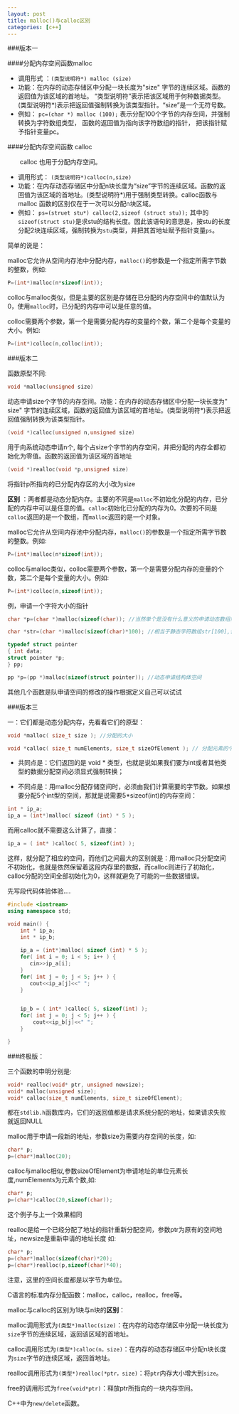 ```yaml
---
layout: post
title: malloc()与calloc区别
categories: [c++]
---
```


###版本一

####分配内存空间函数malloc

-   调用形式 ：`(类型说明符*) malloc (size)`
-   功能：在内存的动态存储区中分配一块长度为"size" 字节的连续区域。函数的返回值为该区域的首地址。 “类型说明符”表示把该区域用于何种数据类型。(类型说明符*)表示把返回值强制转换为该类型指针。“size”是一个无符号数。
-   例如： `pc=(char *) malloc (100);` 表示分配100个字节的内存空间，并强制转换为字符数组类型， 函数的返回值为指向该字符数组的指针， 把该指针赋予指针变量pc。

####分配内存空间函数 calloc

　　calloc 也用于分配内存空间。
　　
-   调用形式： `(类型说明符*)calloc(n,size) `
-   功能：在内存动态存储区中分配n块长度为“size”字节的连续区域。函数的返回值为该区域的首地址。(类型说明符*)用于强制类型转换。calloc函数与malloc 函数的区别仅在于一次可以分配n块区域。
-   例如： `ps=(struet stu*) calloc(2,sizeof (struct stu));` 其中的`sizeof(struct stu)`是求stu的结构长度。因此该语句的意思是，按stu的长度分配2块连续区域，强制转换为`stu`类型，并把其首地址赋予指针变量`ps`。

 

简单的说是：

malloc它允许从空间内存池中分配内存，`malloc()`的参数是一个指定所需字节数的整数，例如:

```cpp
P=(int*)malloc(n*sizeof(int));
```

colloc与malloc类似，但是主要的区别是存储在已分配的内存空间中的值默认为0，使用`malloc`时，已分配的内存中可以是任意的值。

colloc需要两个参数，第一个是需要分配内存的变量的个数，第二个是每个变量的大小。例如:

```cpp
P=(int*)colloc(n,colloc(int));
```
 

###版本二

函数原型不同:

```cpp
void *malloc(unsigned size)
```

动态申请size个字节的内存空间。功能：在内存的动态存储区中分配一块长度为" size" 字节的连续区域，函数的返回值为该区域的首地址。(类型说明符*)表示把返回值强制转换为该类型指针。

```cpp
(void *)calloc(unsigned n,unsigned size)
```

用于向系统动态申请n个, 每个占size个字节的内存空间，并把分配的内存全都初始化为零值。函数的返回值为该区域的首地址

```cpp
(void *)realloc(void *p,unsigned size)
```

将指针p所指向的已分配内存区的大小改为size

**区别** ：两者都是动态分配内存。主要的不同是`malloc`不初始化分配的内存，已分配的内存中可以是任意的值。`calloc`初始化已分配的内存为0。次要的不同是`calloc`返回的是一个数组，而`malloc`返回的是一个对象。

malloc它允许从空间内存池中分配内存，`malloc()`的参数是一个指定所需字节数的整数。例如:

```cpp
P=(int*)malloc(n*sizeof(int));
```

colloc与malloc类似，colloc需要两个参数，第一个是需要分配内存的变量的个数，第二个是每个变量的大小。例如:

```cpp
P=(int*)colloc(n,sizeof(int)); 
```

例，申请一个字符大小的指针

```cpp
char *p=(char *)malloc(sizeof(char)); //当然单个是没有什么意义的申请动态数组或一个结构,如

char *str=(char *)malloc(sizeof(char)*100); //相当于静态字符数组str[100],但大小可以更改的

typedef struct pointer
{ int data; 
struct pointer *p; 
} pp; 

pp *p=(pp *)malloc(sizeof(struct pointer)); //动态申请结构体空间
```

其他几个函数是队申请空间的修改的操作根据定义自己可以试试


###版本三

一：它们都是动态分配内存，先看看它们的原型：

```cpp
void *malloc( size_t size ); //分配的大小

void *calloc( size_t numElements, size_t sizeOfElement ); // 分配元素的个数和每个元素的大小
```

-   共同点是：它们返回的是 void * 类型，也就是说如果我们要为int或者其他类型的数据分配空间必须显式强制转换；

-   不同点是：用malloc分配存储空间时，必须由我们计算需要的字节数。如果想要分配5个int型的空间，那就是说需要5*sizeof(int)的内存空间：

```cpp
int * ip_a;
ip_a = (int*)malloc( sizeof (int) * 5 );
```

而用calloc就不需要这么计算了，直接：

```cpp
ip_a = ( int* )calloc( 5, sizeof(int) );
```
这样，就分配了相应的空间，而他们之间最大的区别就是：用malloc只分配空间不初始化，也就是依然保留着这段内存里的数据，而calloc则进行了初始化，calloc分配的空间全部初始化为0，这样就避免了可能的一些数据错误。

先写段代码体验体验....

```cpp
#include <iostream>
using namespace std;

void main() {
    int * ip_a;
    int * ip_b;
    
    ip_a = (int*)malloc( sizeof (int) * 5 );
    for( int i = 0; i < 5; i++ ) {
       cin>>ip_a[i];
    }
    for( int j = 0; j < 5; j++ ) {
       cout<<ip_a[j]<<" ";
    }


    ip_b = ( int* )calloc( 5, sizeof(int) );
    for( int j = 0; j < 5; j++ ) {
        cout<<ip_b[j]<<" ";
    }

}

```

 

 

###终极版：

三个函数的申明分别是:

```cpp
void* realloc(void* ptr, unsigned newsize);
void* malloc(unsigned size);
void* calloc(size_t numElements, size_t sizeOfElement);
```

都在`stdlib.h`函数库内，它们的返回值都是请求系统分配的地址，如果请求失败就返回NULL

malloc用于申请一段新的地址，参数size为需要内存空间的长度，如:

```cpp
char* p;
p=(char*)malloc(20);
```

calloc与malloc相似,参数sizeOfElement为申请地址的单位元素长度,numElements为元素个数,如:

```cpp
char* p;
p=(char*)calloc(20,sizeof(char));
```

这个例子与上一个效果相同

realloc是给一个已经分配了地址的指针重新分配空间，参数ptr为原有的空间地址，newsize是重新申请的地址长度
如:

```cpp
char* p;
p=(char*)malloc(sizeof(char)*20);
p=(char*)realloc(p,sizeof(char)*40);
```

注意，这里的空间长度都是以字节为单位。

C语言的标准内存分配函数：malloc，calloc，realloc，free等。

malloc与calloc的区别为1块与n块的**区别**：

malloc调用形式为`(类型*)malloc(size)`：在内存的动态存储区中分配一块长度为`size`字节的连续区域，返回该区域的首地址。

calloc调用形式为`(类型*)calloc(n，size)`：在内存的动态存储区中分配n块长度为`size`字节的连续区域，返回首地址。

realloc调用形式为`(类型*)realloc(*ptr，size)`：将`ptr`内存大小增大到`size`。

free的调用形式为`free(void*ptr)`：释放ptr所指向的一块内存空间。

C++中为`new/delete`函数。
